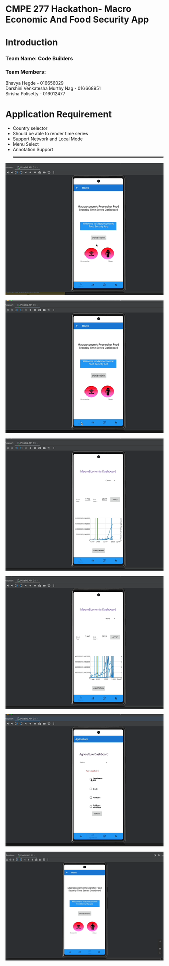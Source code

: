 # CMPE 277 Hackathon- Macro Economic And Food Security App

# Introduction

### Team Name: Code Builders<br/>
### Team Members: <br/>
Bhavya Hegde - 016656029<br/>
Darshini Venkatesha Murthy Nag - 016668951<br/>
Sirisha Polisetty - 016012477<br/>

# Application Requirement

* Country selector 
* Should be able to render time series
* Support Network and Local Mode
* Menu Select
* Annotation Support <hr style="border:2px solid gray">

![data](screenshots/upload_data.gif)

![macro](screenshots/macro.gif)

![macro](screenshots/macro1.gif)

![macro](screenshots/macro2.gif)

![agriculture](screenshots/agri.gif)

![trade](screenshots/trade.gif)



